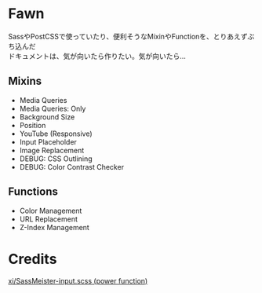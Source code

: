 # Fawn

SassやPostCSSで使っていたり、便利そうなMixinやFunctionを、とりあえずぶち込んだ  
ドキュメントは、気が向いたら作りたい。気が向いたら...

## Mixins

- Media Queries
- Media Queries: Only
- Background Size
- Position
- YouTube (Responsive)
- Input Placeholder
- Image Replacement
- DEBUG: CSS Outlining
- DEBUG: Color Contrast Checker

## Functions

- Color Management
- URL Replacement
- Z-Index Management


# Credits

[xi/SassMeister-input.scss (power function)](https://gist.github.com/xi/5bbe8480c48e2fc10ab5)